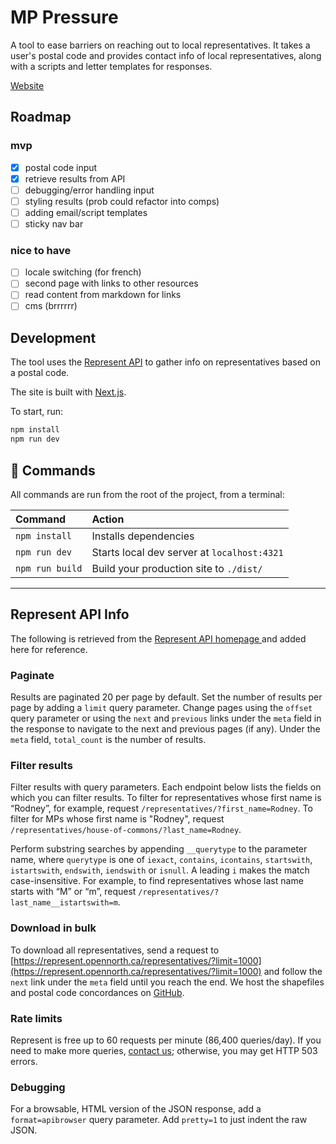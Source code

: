 # MP Pressure

A tool to ease barriers on reaching out to local representatives. It takes a user's postal code and provides contact info of local representatives, along with a scripts and letter templates for responses.

[Website]()

## Roadmap

### mvp

- [x] postal code input
- [x] retrieve results from API
- [ ] debugging/error handling input
- [ ] styling results (prob could refactor into comps)
- [ ] adding email/script templates
- [ ] sticky nav bar

### nice to have

- [ ] locale switching (for french)
- [ ] second page with links to other resources
- [ ] read content from markdown for links
- [ ] cms (brrrrrr)

## Development

The tool uses the [Represent API](https://represent.opennorth.ca/) to gather info on representatives based on a postal code.

The site is built with [Next.js](https://nextjs.org/).

To start, run:

```sh
npm install
npm run dev
```

## 🧞 Commands

All commands are run from the root of the project, from a terminal:

| Command         | Action                                      |
| :-------------- | :------------------------------------------ |
| `npm install`   | Installs dependencies                       |
| `npm run dev`   | Starts local dev server at `localhost:4321` |
| `npm run build` | Build your production site to `./dist/`     |

---

## Represent API Info

The following is retrieved from the [ Represent API homepage ](https://represent.opennorth.ca/) and added here for reference.

### Paginate

Results are paginated 20 per page by default. Set the number of results per page by adding a `limit` query parameter. Change pages using the `offset` query parameter or using the `next` and `previous` links under the `meta` field in the response to navigate to the next and previous pages (if any). Under the `meta` field, `total_count` is the number of results.

### Filter results

Filter results with query parameters. Each endpoint below lists the fields on which you can filter results. To filter for representatives whose first name is “Rodney”, for example, request `/representatives/?first_name=Rodney`. To filter for MPs whose first name is "Rodney", request `/representatives/house-of-commons/?last_name=Rodney`.

Perform substring searches by appending `__querytype` to the parameter name, where `querytype` is one of `iexact`, `contains`, `icontains`, `startswith`, `istartswith`, `endswith`, `iendswith` or `isnull`. A leading `i` makes the match case-insensitive. For example, to find representatives whose last name starts with “M” or “m”, request `/representatives/?last_name__istartswith=m`.

### Download in bulk

To download all representatives, send a request to [https://represent.opennorth.ca/representatives/?limit=1000](https://represent.opennorth.ca/representatives/?limit=1000) and follow the `next` link under the `meta` field until you reach the end. We host the shapefiles and postal code concordances on [GitHub](https://github.com/opennorth/represent-canada-data).

### Rate limits

Represent is free up to 60 requests per minute (86,400 queries/day). If you need to make more queries, [contact us](mailto:represent@opennorth.ca); otherwise, you may get HTTP 503 errors.

### Debugging

For a browsable, HTML version of the JSON response, add a `format=apibrowser` query parameter. Add `pretty=1` to just indent the raw JSON.
